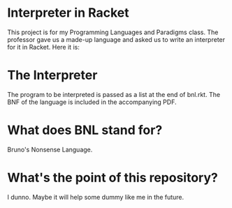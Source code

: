 # Interpreter in Racket
This project is for my Programming Languages and Paradigms class. The professor gave us a made-up language and asked us to write an interpreter for it in Racket. Here it is:

# The Interpreter
The program to be interpreted is passed as a list at the end of bnl.rkt. The BNF of the language is included in the accompanying PDF.

# What does BNL stand for?
Bruno's Nonsense Language.

# What's the point of this repository?
I dunno. Maybe it will help some dummy like me in the future.
